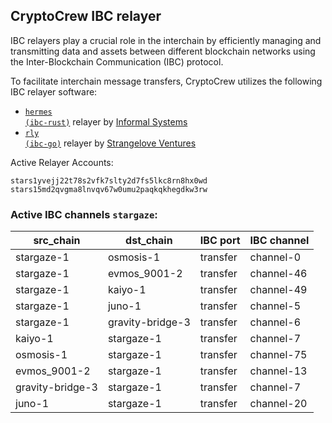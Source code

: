 ## CryptoCrew IBC relayer
IBC relayers play a crucial role in the interchain by efficiently managing and transmitting data and assets between different blockchain networks using the Inter-Blockchain Communication (IBC) protocol.

To facilitate interchain message transfers, CryptoCrew utilizes the following IBC relayer software: 
- <a href="https://github.com/informalsystems/hermes"><code>hermes (ibc-rust)</code></a> relayer by [Informal Systems](https://github.com/informalsystems)
- <a href="https://github.com/cosmos/relayer"><code>rly (ibc-go)</code></a> relayer by [Strangelove Ventures](https://github.com/strangelove-ventures)

Active Relayer Accounts:
```
stars1yvejj22t78s2vfk7slty2d7fs5lkc8rn8hx0wd
stars15md2qvgma8lnvqv67w0umu2paqkqkhegdkw3rw
```

### Active IBC channels `stargaze`:
| src_chain | dst_chain | IBC port | IBC channel |
| --------------- | --------------- | ------------ | ------------------- |
| stargaze-1 | osmosis-1 | transfer | channel-0 |
| stargaze-1 | evmos_9001-2 | transfer | channel-46 |
| stargaze-1 | kaiyo-1 | transfer | channel-49 |
| stargaze-1 | juno-1 | transfer | channel-5 |
| stargaze-1 | gravity-bridge-3 | transfer | channel-6 |
| kaiyo-1 | stargaze-1 | transfer | channel-7 |
| osmosis-1 | stargaze-1 | transfer | channel-75 |
| evmos_9001-2 | stargaze-1 | transfer | channel-13 |
| gravity-bridge-3 | stargaze-1 | transfer | channel-7 |
| juno-1 | stargaze-1 | transfer | channel-20 |